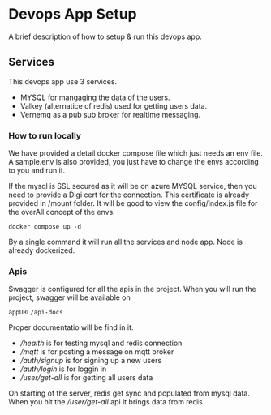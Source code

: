 

# Devops App Setup 

A brief description of how to setup & run this devops app.

## Services

This devops app use 3 services. 


- MYSQL for mangaging the data of the users.
- Valkey (alternatice of redis) used for getting users data.
- Vernemq as a pub sub broker for realtime messaging.  

### How to run locally

We have provided a detail docker compose file which just needs an env file. A sample.env is also provided, you just have to change the envs according to you and run it. 

If the mysql is SSL secured as it will be on azure MYSQL service, then you need to provide a Digi cert for the connection. This certificate is already provided in /mount folder. It will be good to view the config/index.js file for the overAll concept of the envs. 

```
docker compose up -d
```

By a single command it will run all the services and node app. Node is already dockerized.

### Apis

Swagger is configured for all the apis in the project. When you will run the project, swagger will be available on 
```
appURL/api-docs
```
Proper documentatio will be find in it. 

- */health* is for testing mysql and redis connection
- */mqtt* is for posting a message on mqtt broker
- */auth/signup* is for signing up a new users
- */auth/login* is for loggin in
- */user/get-all* is for getting all users data 

On starting of the server, redis get sync and populated from mysql data. When you hit the */user/get-all* api it brings data from redis. 

